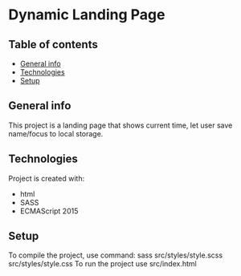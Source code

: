 # **Dynamic Landing Page**

## Table of contents

- [General info](#general-info)
- [Technologies](#technologies)
- [Setup](#setup)

## General info

This project is a landing page that shows current time, let user save name/focus to local storage.

## Technologies

Project is created with:

- html
- SASS
- ECMAScript 2015

## Setup

To compile the project, use command: sass src/styles/style.scss src/styles/style.css
To run the project use src/index.html

